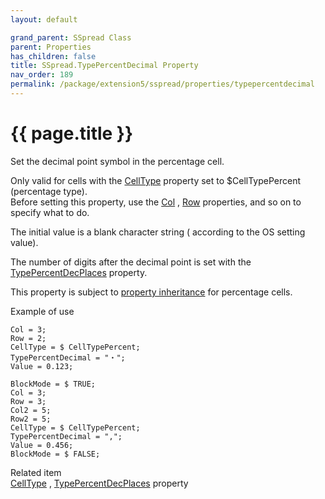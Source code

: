 ```yaml
---
layout: default

grand_parent: SSpread Class
parent: Properties
has_children: false
title: SSpread.TypePercentDecimal Property
nav_order: 189
permalink: /package/extension5/sspread/properties/typepercentdecimal
---
```

# {{ page.title }}

Set the decimal point symbol in the percentage cell.

Only valid for cells with the <a href="/package/extension5/sspread/properties/celltype">CellType</a> property set to $CellTypePercent (percentage type).
<br>Before setting this property, use the <a href="/package/extension5/sspread/properties/col">Col</a> , <a href="/package/extension5/sspread/properties/row">Row</a> properties, and so on to specify what to do.

The initial value is a blank character string ( according to the OS setting value).

The number of digits after the decimal point is set with the <a href="/package/extension5/sspread/properties/typepercentdecplaces">TypePercentDecPlaces</a> property.

This property is subject to <a href="/package/extension5/sspread/properties/celltype#property-inheritance-for-each-cell-data-type">property inheritance</a> for percentage cells.

Example of use
```
Col = 3;
Row = 2;
CellType = $ CellTypePercent;
TypePercentDecimal = "・";
Value = 0.123;
 
BlockMode = $ TRUE;
Col = 3;
Row = 3;
Col2 = 5;
Row2 = 5;
CellType = $ CellTypePercent;
TypePercentDecimal = ",";
Value = 0.456;
BlockMode = $ FALSE;
```

Related item<br>
<a href="/package/extension5/sspread/properties/celltype">CellType</a> , <a href="/package/extension5/sspread/properties/typepercentdecplaces">TypePercentDecPlaces</a> property